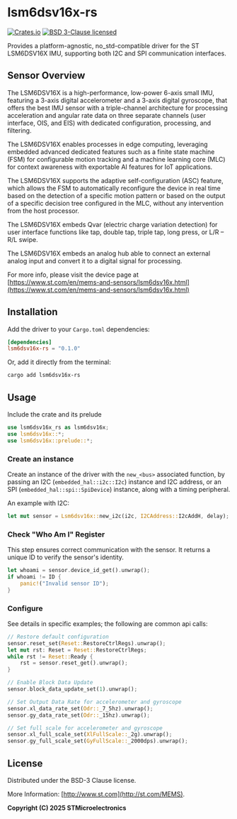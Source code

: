 # lsm6dsv16x-rs
[![Crates.io][crates-badge]][crates-url]
[![BSD 3-Clause licensed][bsd-badge]][bsd-url]

[crates-badge]: https://img.shields.io/crates/v/lsm6dsv16x-rs
[crates-url]: https://crates.io/crates/lsm6dsv16x-rs
[bsd-badge]: https://img.shields.io/crates/l/lsm6dsv16x-rs
[bsd-url]: https://opensource.org/licenses/BSD-3-Clause

Provides a platform-agnostic, no_std-compatible driver for the ST LSM6DSV16X IMU, supporting both I2C and SPI communication interfaces.

## Sensor Overview

The LSM6DSV16X is a high-performance, low-power 6-axis small IMU, featuring a 3-axis digital accelerometer and a 3-axis digital gyroscope, that offers the best IMU sensor with a triple-channel architecture for processing acceleration and angular rate data on three separate channels (user interface, OIS, and EIS) with dedicated configuration, processing, and filtering.

The LSM6DSV16X enables processes in edge computing, leveraging embedded advanced dedicated features such as a finite state machine (FSM) for configurable motion tracking and a machine learning core (MLC) for context awareness with exportable AI features for IoT applications.

The LSM6DSV16X supports the adaptive self-configuration (ASC) feature, which allows the FSM to automatically reconfigure the device in real time based on the detection of a specific motion pattern or based on the output of a specific decision tree configured in the MLC, without any intervention from the host processor.

The LSM6DSV16X embeds Qvar (electric charge variation detection) for user interface functions like tap, double tap, triple tap, long press, or L/R – R/L swipe.

The LSM6DSV16X embeds an analog hub able to connect an external analog input and convert it to a digital signal for processing.

For more info, please visit the device page at [https://www.st.com/en/mems-and-sensors/lsm6dsv16x.html](https://www.st.com/en/mems-and-sensors/lsm6dsv16x.html)

## Installation

Add the driver to your `Cargo.toml` dependencies:

```toml
[dependencies]
lsm6dsv16x-rs = "0.1.0"
```

Or, add it directly from the terminal:

```sh
cargo add lsm6dsv16x-rs
```

## Usage

Include the crate and its prelude
```rust
use lsm6dsv16x_rs as lsm6dsv16x;
use lsm6dsv16x::*;
use lsm6dsv16x::prelude::*;
```

### Create an instance

Create an instance of the driver with the `new_<bus>` associated function, by passing an I2C (`embedded_hal::i2c::I2c`) instance and I2C address, or an SPI (`embedded_hal::spi::SpiDevice`) instance, along with a timing peripheral.

An example with I2C:

```rust
let mut sensor = Lsm6dsv16x::new_i2c(i2c, I2CAddress::I2cAddH, delay);
```

### Check "Who Am I" Register

This step ensures correct communication with the sensor. It returns a unique ID to verify the sensor's identity.

```rust
let whoami = sensor.device_id_get().unwrap();
if whoami != ID {
    panic!("Invalid sensor ID");
}
```

### Configure

See details in specific examples; the following are common api calls:

```rust
// Restore default configuration
sensor.reset_set(Reset::RestoreCtrlRegs).unwrap();
let mut rst: Reset = Reset::RestoreCtrlRegs;
while rst != Reset::Ready {
    rst = sensor.reset_get().unwrap();
}

// Enable Block Data Update
sensor.block_data_update_set(1).unwrap();

// Set Output Data Rate for accelerometer and gyroscope
sensor.xl_data_rate_set(Odr::_7_5hz).unwrap();
sensor.gy_data_rate_set(Odr::_15hz).unwrap();

// Set full scale for accelerometer and gyroscope
sensor.xl_full_scale_set(XlFullScale::_2g).unwrap();
sensor.gy_full_scale_set(GyFullScale::_2000dps).unwrap();
```

## License

Distributed under the BSD-3 Clause license.

More Information: [http://www.st.com](http://st.com/MEMS).

**Copyright (C) 2025 STMicroelectronics**